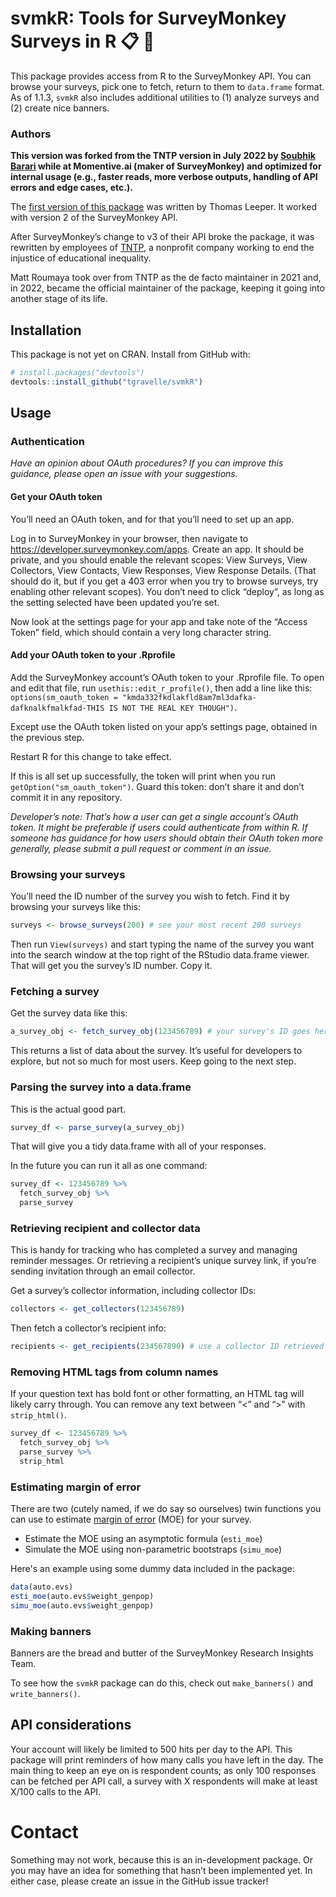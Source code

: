 
<!-- README.md is generated from README.Rmd. Please edit that file -->

# svmkR: Tools for SurveyMonkey Surveys in R :clipboard: :monkey:

This package provides access from R to the SurveyMonkey API. You can browse your surveys, pick one to fetch, return to them to `data.frame` format. As of 1.1.3, `svmkR` also includes additional utilities to (1) analyze surveys and (2) create nice banners.

### Authors

**This version was forked from the TNTP version in July 2022 by [Soubhik
Barari](soubhikbarari.com) while at Momentive.ai (maker of SurveyMonkey) and optimized for
internal usage (e.g., faster reads, more verbose outputs, handling of
API errors and edge cases, etc.).**

The [first version of this package](https://github.com/cloudyr/Rmonkey)
was written by Thomas Leeper. It worked with version 2 of the
SurveyMonkey API.

After SurveyMonkey’s change to v3 of their API broke the package, it was
rewritten by employees of [TNTP](https://tntp.org), a nonprofit company
working to end the injustice of educational inequality.

Matt Roumaya took over from TNTP as the de facto maintainer in 2021 and,
in 2022, became the official maintainer of the package, keeping it going
into another stage of its life.

## Installation

This package is not yet on CRAN. Install from GitHub with:

``` r
# install.packages("devtools")
devtools::install_github("tgravelle/svmkR")
```

## Usage

### Authentication

*Have an opinion about OAuth procedures? If you can improve this
guidance, please open an issue with your suggestions.*

#### Get your OAuth token

You’ll need an OAuth token, and for that you’ll need to set up an app.

Log in to SurveyMonkey in your browser, then navigate to
<https://developer.surveymonkey.com/apps>. Create an app. It should be
private, and you should enable the relevant scopes: View Surveys, View
Collectors, View Contacts, View Responses, View Response Details. (That
should do it, but if you get a 403 error when you try to browse surveys,
try enabling other relevant scopes). You don’t need to click “deploy”,
as long as the setting selected have been updated you’re set.

Now look at the settings page for your app and take note of the “Access
Token” field, which should contain a very long character string.

#### Add your OAuth token to your .Rprofile

Add the SurveyMonkey account’s OAuth token to your .Rprofile file. To
open and edit that file, run `usethis::edit_r_profile()`, then add a
line like this:
`options(sm_oauth_token = "kmda332fkdlakfld8am7ml3dafka-dafknalkfmalkfad-THIS IS NOT THE REAL KEY THOUGH")`.

Except use the OAuth token listed on your app’s settings page, obtained
in the previous step.

Restart R for this change to take effect.

If this is all set up successfully, the token will print when you run
`getOption("sm_oauth_token")`. Guard this token: don’t share it and
don’t commit it in any repository.

*Developer’s note: That’s how a user can get a single account’s OAuth
token. It might be preferable if users could authenticate from within R.
If someone has guidance for how users should obtain their OAuth token
more generally, please submit a pull request or comment in an issue.*

### Browsing your surveys

You’ll need the ID number of the survey you wish to fetch. Find it by
browsing your surveys like this:

``` r
surveys <- browse_surveys(200) # see your most recent 200 surveys
```

Then run `View(surveys)` and start typing the name of the survey you
want into the search window at the top right of the RStudio data.frame
viewer. That will get you the survey’s ID number. Copy it.

### Fetching a survey

Get the survey data like this:

``` r
a_survey_obj <- fetch_survey_obj(123456789) # your survey's ID goes here
```

This returns a list of data about the survey. It’s useful for developers
to explore, but not so much for most users. Keep going to the next step.

### Parsing the survey into a data.frame

This is the actual good part.

``` r
survey_df <- parse_survey(a_survey_obj)
```

That will give you a tidy data.frame with all of your responses.

In the future you can run it all as one command:

``` r
survey_df <- 123456789 %>%
  fetch_survey_obj %>%
  parse_survey
```

### Retrieving recipient and collector data

This is handy for tracking who has completed a survey and managing
reminder messages. Or retrieving a recipient’s unique survey link, if
you’re sending invitation through an email collector.

Get a survey’s collector information, including collector IDs:

``` r
collectors <- get_collectors(123456789)
```

Then fetch a collector’s recipient info:

``` r
recipients <- get_recipients(234567890) # use a collector ID retrieved in the previous step
```

### Removing HTML tags from column names

If your question text has bold font or other formatting, an HTML tag
will likely carry through. You can remove any text between “\<” and “\>”
with `strip_html()`.

``` r
survey_df <- 123456789 %>%
  fetch_survey_obj %>%
  parse_survey %>% 
  strip_html
```

### Estimating margin of error

There are two (cutely named, if we do say so ourselves) twin functions you can use to estimate [margin of error](https://en.wikipedia.org/wiki/Margin_of_error) (MOE) for your survey.

* Estimate the MOE using an asymptotic formula (`esti_moe`)
* Simulate the MOE using non-parametric bootstraps (`simu_moe`)

Here's an example using some dummy data included in the package:

```r
data(auto.evs)
esti_moe(auto.evs$weight_genpop)
simu_moe(auto.evs$weight_genpop)
```

### Making banners

Banners are the bread and butter of the SurveyMonkey Research Insights Team. 

To see how the `svmkR` package can do this, check out `make_banners()` and `write_banners()`.

## API considerations

Your account will likely be limited to 500 hits per day to the API. This
package will print reminders of how many calls you have left in the day.
The main thing to keep an eye on is respondent counts; as only 100
responses can be fetched per API call, a survey with X respondents will
make at least X/100 calls to the API.

# Contact

Something may not work, because this is an in-development package. Or
you may have an idea for something that hasn’t been implemented yet. In
either case, please create an issue in the GitHub issue tracker!
